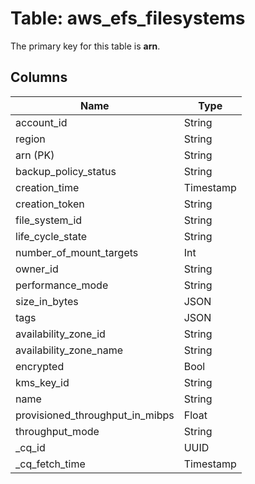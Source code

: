 # Table: aws_efs_filesystems


The primary key for this table is **arn**.


## Columns
| Name          | Type          |
| ------------- | ------------- |
|account_id|String|
|region|String|
|arn (PK)|String|
|backup_policy_status|String|
|creation_time|Timestamp|
|creation_token|String|
|file_system_id|String|
|life_cycle_state|String|
|number_of_mount_targets|Int|
|owner_id|String|
|performance_mode|String|
|size_in_bytes|JSON|
|tags|JSON|
|availability_zone_id|String|
|availability_zone_name|String|
|encrypted|Bool|
|kms_key_id|String|
|name|String|
|provisioned_throughput_in_mibps|Float|
|throughput_mode|String|
|_cq_id|UUID|
|_cq_fetch_time|Timestamp|
